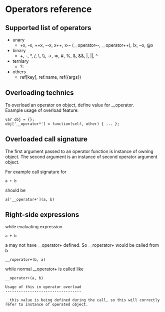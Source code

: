 Operators reference
===================

Supported list of operators
---------------------------

* unary
  * <div>+x, -x, ++x, --x, x++, x-- (__operator--, __operator++), !x, ~x, @x</div>
* binary
  * <div>+, -, *, /, \, \\, ->, =>, #, %, &, &&, |, ||, ^</div>
* terniary
  * <div>?:</div>
* others
  * <div>ref[key], ref.name, ref({args})</div>
  
Overloading technics
--------------------

To overload an operator on object, define value for __operator<operator token>.<br>
Example usage of overload feature:
```
var obj = {};
obj['__operator*'] = function(self, other) { ... };
```

Overloaded call signature
-------------------------

The first argument passed to an operator function is instance of owning object.
The second argument is an instance of second operator argument object.

For example call signature for
```
a + b
```
should be
```
a['__operator+'](a, b)
```
  
Right-side expressions
---------------------

while evaluating expression
```
a + b
```
a may not have __operator+ defined. So __roperator+ would be called from b
```
__roperator+(b, a)
```
while normal __operator+ is called like
```
__operator+(a, b)

Usage of this in operator overload
----------------------------------

__this value is being defined during the call, so this will correctly refer to instance of operated object.